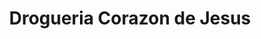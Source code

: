 ---
title: "Drogueria Corazon de Jesus"
url: /pasto/drogueria-corazon-de-jesus/
shop: Supermarkt
---